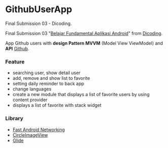 # GithubUserApp
Final Submission 03 - Dicoding.

Final Submission 03 "[Belajar Fundamental Aplikasi Android](https://www.dicoding.com/academies/14)" from [Dicoding](https://www.dicoding.com).

App Github users with __design Pattern MVVM__ (Model View ViewModel)
and __API__ [Github](https://developer.github.com/v3/).

### Feature
- searching user, show detail user
- add, remove and show list to favorite
- setting daily reminder to back app
- change languages
- create a new module that displays a list of favorite users by using content provider
- displays a list of favorite with stack widget

### Library
- [Fast Android Networking](https://amitshekhar.me/Fast-Android-Networking/)
- [CircleImageView](https://github.com/hdodenhof/CircleImageView/)
- [Glide](https://github.com/bumptech/glide/)

